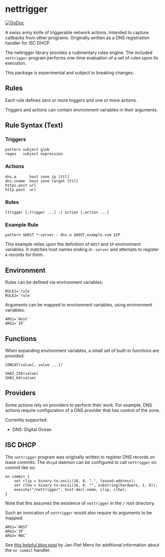# nettrigger

[![GoDoc](https://godoc.org/github.com/gentlemanautomaton/nettrigger?status.svg)](https://godoc.org/github.com/gentlemanautomaton/nettrigger)

A swiss army knife of triggerable network actions. Intended to capture
callbacks from other programs. Originally written as a DNS registration handler for ISC DHCP.

The nettrigger library provides a rudimentary rules engine. The included `nettrigger` program performs one-time evaluation of a set of rules upon its execution.

This package is experimental and subject to breaking changes.

## Rules

Each rule defines zero or more triggers and one or more actions.

Triggers and actions can contain environment variables in their arguments.

## Rule Syntax (Text)

### Triggers

```
pattern subject glob
regex   subject expression
```

### Actions

```
dns.a      host zone ip [ttl]
dns.cname  host zone target [ttl]
https.post url
http.post  url
```

### Rules

```
[trigger [,trigger ...] :] action [,action ...]
```

### Example Rule

```
pattern $HOST *-server : dns.a $HOST.example.com $IP
```

This example relies upon the definition of `HOST` and `IP` environment variables. It matches host names ending in `-server` and attempts to register `A` records for them.

## Environment

Rules can be defined via environment variables:

```
RULE1=`rule`
RULE2=`rule`
```

Arguments can be mapped to environment variables, using environment variables:

```
ARG1=`Host`
ARG2=`IP`
```

## Functions

When expanding environment variables, a small set of built-in functions are provided:

```
CONCAT(value[, value ...])

SHA2_256(value)
SHA2_64(value)
```

## Providers

Some actions rely on providers to perform their work. For example, DNS actions
require configuration of a DNS provider that has control of the zone.

Currently supported:

* DNS: Digital Ocean

## ISC DHCP

The `nettrigger` program was originally written to register DNS records on lease commits. The `dhcpd` daemon can be configured to call `nettrigger` on commit like so:

```
on commit {
    set clip = binary-to-ascii(10, 8, ".", leased-address);
    set clhw = binary-to-ascii(16, 8, "", substring(hardware, 1, 6));
    execute("/nettrigger", host-decl-name, clip, clhw);
}
```

Note that this assumes the existence of `nettrigger` in the `/` root driectory.

Such an invocation of `nettrigger` would also require its arguments to be mapped:

```
ARG1=`HOST`
ARG2=`IP`
ARG3=`MAC`
```

See [this helpful blog post](https://jpmens.net/2011/07/06/execute-a-script-when-isc-dhcp-hands-out-a-new-lease/) by Jan-Piet Mens for additional information about the `on commit` handler.